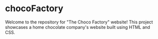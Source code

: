 # chocoFactory
Welcome to the repository for "The Choco Factory" website! This project showcases a home chocolate company's website built using HTML and CSS.
